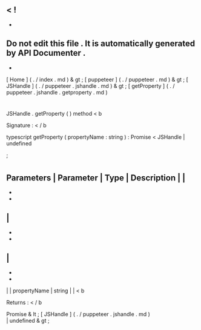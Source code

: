 <
!
-
-
Do
not
edit
this
file
.
It
is
automatically
generated
by
API
Documenter
.
-
-
>
[
Home
]
(
.
/
index
.
md
)
&
gt
;
[
puppeteer
]
(
.
/
puppeteer
.
md
)
&
gt
;
[
JSHandle
]
(
.
/
puppeteer
.
jshandle
.
md
)
&
gt
;
[
getProperty
]
(
.
/
puppeteer
.
jshandle
.
getproperty
.
md
)
#
#
JSHandle
.
getProperty
(
)
method
<
b
>
Signature
:
<
/
b
>
typescript
getProperty
(
propertyName
:
string
)
:
Promise
<
JSHandle
|
undefined
>
;
#
#
Parameters
|
Parameter
|
Type
|
Description
|
|
-
-
-
|
-
-
-
|
-
-
-
|
|
propertyName
|
string
|
|
<
b
>
Returns
:
<
/
b
>
Promise
&
lt
;
[
JSHandle
]
(
.
/
puppeteer
.
jshandle
.
md
)
\
|
undefined
&
gt
;
